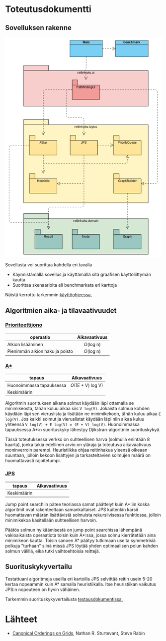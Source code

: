 # Toteutusdokumentti
## Sovelluksen rakenne

![Pakkauskaavio](https://github.com/hoffrenm/reitinhaku/blob/master/dokumentaatio/images/packagediagram.PNG)

Sovellusta voi suorittaa kahdella eri tavalla
- Käynnistämällä sovellus ja käyttämällä sitä graafisen käyttöliittymän kautta
- Suorittaa skenaarioita eli benchmarkata eri karttoja

Näistä kerrottu tarkemmin [käyttöohjeessa.](https://github.com/hoffrenm/reitinhaku/blob/master/dokumentaatio/kayttoohje.md)

## Algoritmien aika- ja tilavaativuudet

### [Prioriteettijono](https://github.com/hoffrenm/reitinhaku/blob/master/Reitinhaku/src/main/java/reitinhaku/logics/PriorityQueue.java)
| operaatio                       | Aikavaativuus     |
| ------------------------------- |:-----------------:|
| Alkion lisääminen               | _O_(log n)        |
| Pienimmän alkion haku ja poisto | _O_(log n)        |


### [A*](https://github.com/hoffrenm/reitinhaku/blob/master/Reitinhaku/src/main/java/reitinhaku/logics/AStar.java)
| tapaus                   | Aikavaativuus      |
| ------------------------ |:------------------:|
| Huonoimmassa tapauksessa | _O_((E + V) log V) |
| Keskimäärin              |        |

Algoritmin suorituksen aikana solmut käydään läpi ottamalla se minimikeosta, tähän kuluu aikaa siis `V log(V)`. Jokaista solmua kohden käydään läpi sen vieruslista ja lisätään ne minimikekoon, tähän kuluu aikaa `E log(V)`. Jos kaikki solmut ja vieruslistat käydään läpi niin aikaa kuluu yhteensä `V log(V) + E log(V) = (E + V) log(V)`. Huonoimmassa tapauksessa A*:n suorituskyky lähestyy Djikstran-algoritmin suorituskykyä.

Tässä toteutuksessa verkko on suhteellisen harva (solmulla enintään 8 kaarta), jonka takia edellinen arvio on yläraja ja toteutuva aikavaativuus moninverroin parempi. Heuristiikka ohjaa reitinhakua yleensä oikeaan suuntaan, jolloin kekoon lisättyjen ja tarkasteltavien solmujen määrä on huomattavasti rajoitetumpi.

### [JPS](https://github.com/hoffrenm/reitinhaku/blob/master/Reitinhaku/src/main/java/reitinhaku/logics/JPS.java)
| tapaus                   | Aikavaativuus      |
| ------------------------ |:------------------:|
| Keskimäärin              |      |

Jump point searchiin pätee teoriassa samat päättelyt kuin A*:iin koska algoritmit ovat rakenteeltaan samankaltaiset. JPS kuitenkin karsii huomattavan määrän lisättävistä solmuista rekursiivisessa funktiossa, jolloin minimikekoa käsitellään suhteellisen harvoin.

Päätös solmun hylkäämisestä on jump point searchissa lähempänä vakioaikaista operaatiota toisin kuin A*:ssa, jossa solmu kierrätetään aina minimikeon kautta. Toisin sanoen A* päätyy tutkimaan useita symmetrisiä polkuja "turhaan" siinä missä JPS löytää yhden optimaalisen polun kahden solmun välillä, eikä tutki vaihtoehtoisia reittejä.

## Suorituskykyvertailu

Testattuani algoritmeja useilla eri kartoilla JPS selvittää reitin usein 5-20 kertaa nopeammin kuin A* samalla heuristiikalla. Itse heuristiikan vaikutus JPS:n nopeuteen on hyvin vähäinen.

Tarkemmin suorituskykyvertailusta [testausdokumentissa.](https://github.com/hoffrenm/reitinhaku/blob/master/dokumentaatio/testausdokumentti.md#testausasetelma)

# Lähteet
- [Canonical Orderings on Grids](https://web.cs.du.edu/~sturtevant/papers/SturtevantRabin16), Nathan R. Sturtevant, Steve Rabin
